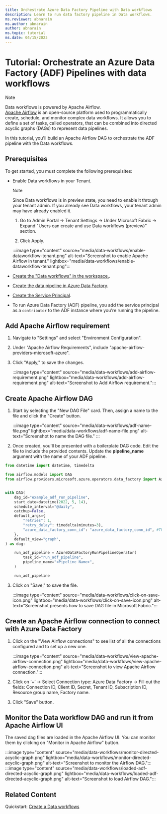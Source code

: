 ```yaml
---
title: Orchestrate Azure Data Factory Pipeline with Data workflows
description: Learn to run data factory pipeline in Data workflows.
ms.reviewer: abnarain
ms.author: abnarain
author: abnarain
ms.topic: tutorial
ms.date: 04/15/2023
---
```


# Tutorial: Orchestrate an Azure Data Factory (ADF) Pipelines with data workflows

> [!NOTE]
> Data workflows is powered by Apache Airflow. </br> [Apache Airflow](https://airflow.apache.org/) is an open-source platform used to programmatically create, schedule, and monitor complex data workflows. It allows you to define a set of tasks, called operators, that can be combined into directed acyclic graphs (DAGs) to represent data pipelines.

In this tutorial, you'll build an Apache Airflow DAG to orchestrate the ADF pipeline with the Data workflows.

## Prerequisites

To get started, you must complete the following prerequisites:

- Enable Data workflows in your Tenant.

  > [!NOTE]
  > Since Data workflows is in preview state, you need to enable it through your tenant admin. If you already see Data workflows, your tenant admin may have already enabled it.

  1. Go to Admin Portal -> Tenant Settings -> Under Microsoft Fabric -> Expand "Users can create and use Data workflows (preview)" section.

  2. Click Apply.

  :::image type="content" source="media/data-workflows/enable-dataworkflow-tenant.png" alt-text="Screenshot to enable Apache Airflow in tenant." lightbox="media/data-workflows/enable-dataworkflow-tenant.png":::

- [Create the "Data workflows" in the workspace.](../data-factory/create-data-workflows.md).

- [Create the data pipeline in Azure Data Factory](/azure/data-factory/tutorial-copy-data-portal).

- [Create the Service Principal](/entra/identity-platform/howto-create-service-principal-portal).

- To run Azure Data Factory (ADF) pipeline, you add the service principal as a `contributor` to the ADF instance where you're running the pipeline.

## Add Apache Airflow requirement

1. Navigate to "Settings" and select "Environment Configuration".

2. Under "Apache Airflow Requirements", include "apache-airflow-providers-microsoft-azure".

3. Click "Apply," to save the changes.

   :::image type="content" source="media/data-workflows/add-airflow-requirement.png" lightbox="media/data-workflows/add-airflow-requirement.png" alt-text="Screenshot to Add Airflow requirement.":::

## Create Apache Airflow DAG

1. Start by selecting the "New DAG File" card. Then, assign a name to the file and click the "Create" button.

   :::image type="content" source="media/data-workflows/adf-name-file.png" lightbox="media/data-workflows/adf-name-file.png" alt-text="Screenshot to name the DAG file." :::

2. Once created, you'll be presented with a boilerplate DAG code. Edit the file to include the provided contents. Update the **pipeline_name** argument with the name of your ADF pipeline.

```python
from datetime import datetime, timedelta

from airflow.models import DAG
from airflow.providers.microsoft.azure.operators.data_factory import AzureDataFactoryRunPipelineOperator


with DAG(
    dag_id="example_adf_run_pipeline",
    start_date=datetime(2022, 5, 14),
    schedule_interval="@daily",
    catchup=False,
    default_args={
        "retries": 1,
        "retry_delay": timedelta(minutes=3),
        "azure_data_factory_conn_id": "azure_data_factory_conn_id", #This is a connection created on Airflow UI
    },
    default_view="graph",
) as dag:

    run_adf_pipeline = AzureDataFactoryRunPipelineOperator(
        task_id="run_adf_pipeline",
        pipeline_name="<Pipeline Name>",
    )

    run_adf_pipeline
```

3. Click on "Save," to save the file.

   :::image type="content" source="media/data-workflows/click-on-save-icon.png" lightbox="media/data-workflows/click-on-save-icon.png" alt-text="Screenshot presents how to save DAG file in Microsoft Fabric.":::

## Create an Apache Airflow connection to connect with Azure Data Factory

1. Click on the "View Airflow connections" to see list of all the connections configured and to set up a new one.

   :::image type="content" source="media/data-workflows/view-apache-airflow-connection.png" lightbox="media/data-workflows/view-apache-airflow-connection.png" alt-text="Screenshot to view Apache Airflow connection.":::

2. Click on ‘+’ -> Select Connection type: Azure Data Factory -> Fill out the fields: Connection ID, Client ID, Secret, Tenant ID, Subscription ID, Resource group name, Factory name.

3. Click "Save" button.

## Monitor the Data workflow DAG and run it from Apache Airflow UI

The saved dag files are loaded in the Apache Airflow UI. You can monitor them by clicking on "Monitor in Apache Airflow" button.

:::image type="content" source="media/data-workflows/monitor-directed-acyclic-graph.png" lightbox="media/data-workflows/monitor-directed-acyclic-graph.png" alt-text="Screenshot to monitor the Airflow DAG.":::
:::image type="content" source="media/data-workflows/loaded-adf-directed-acyclic-graph.png" lightbox="media/data-workflows/loaded-adf-directed-acyclic-graph.png" alt-text="Screenshot to load Airflow DAG.":::

## Related Content

Quickstart: [Create a Data workflows](../data-factory/create-data-workflows.md)
